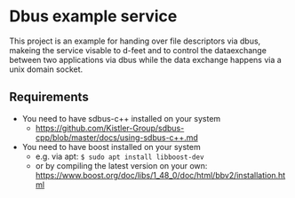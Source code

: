 # Dbus example service
This project is an example for handing over file descriptors via dbus, makeing the service visable to d-feet and to control the dataexchange between two applications via dbus while the data exchange happens via a unix domain socket.

## Requirements
+ You need to have sdbus-c++ installed on your system
    - https://github.com/Kistler-Group/sdbus-cpp/blob/master/docs/using-sdbus-c++.md
+ You need to have boost installed on your system
    - e.g. via apt: `$ sudo apt install libboost-dev`
    - or by compiling the latest version on your own: https://www.boost.org/doc/libs/1_48_0/doc/html/bbv2/installation.html